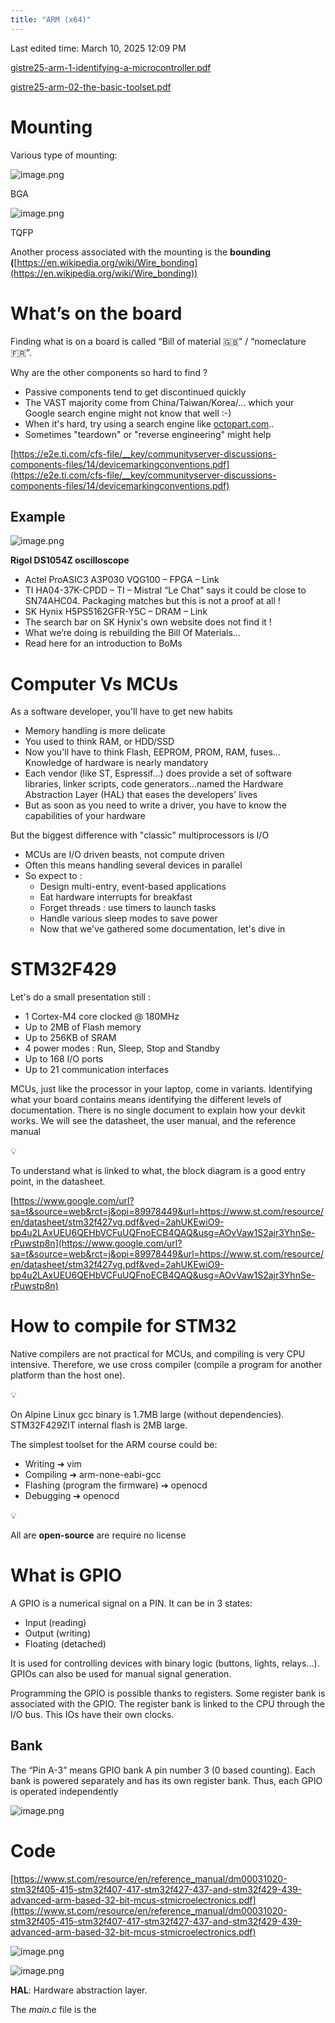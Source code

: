 ```yaml
---
title: "ARM (x64)"
---
```

Last edited time: March 10, 2025 12:09 PM

[](https://moodle.epita.fr/course/view.php?id=3991)

[gistre25-arm-1-identifying-a-microcontroller.pdf](ARM%20(x64)/gistre25-arm-1-identifying-a-microcontroller.pdf)

[gistre25-arm-02-the-basic-toolset.pdf](ARM%20(x64)/gistre25-arm-02-the-basic-toolset.pdf)

# Mounting

Various type of mounting:

![image.png](ARM%20(x64)/image.png)

BGA

![image.png](ARM%20(x64)/image%201.png)

TQFP

Another process associated with the mounting is the **bounding (**[https://en.wikipedia.org/wiki/Wire_bonding](https://en.wikipedia.org/wiki/Wire_bonding))

# What’s on the board

Finding what is on a board is called “Bill of material 🇬🇧” / “nomeclature 🇫🇷”.

Why are the other components so hard to find ?

- Passive components tend to get discontinued quickly
- The VAST majority come from China/Taiwan/Korea/... which your Google search engine might not know that well :-)
- When it's hard, try using a search engine like [octopart.com](http://octopart.com/)..
- Sometimes "teardown" or "reverse engineering" might help

[https://e2e.ti.com/cfs-file/__key/communityserver-discussions-components-files/14/devicemarkingconventions.pdf](https://e2e.ti.com/cfs-file/__key/communityserver-discussions-components-files/14/devicemarkingconventions.pdf)

## Example

![image.png](ARM%20(x64)/image%202.png)

**Rigol DS1054Z oscilloscope**

- Actel ProASIC3 A3P030 VQG100 – FPGA – Link
- TI HA04-37K-CPDD – TI – Mistral “Le Chat” says it could be close to SN74AHC04. Packaging matches but this is not a proof at all !
- SK Hynix H5PS5162GFR-Y5C – DRAM – Link
- The search bar on SK Hynix's own website does not find it !
- What we’re doing is rebuilding the Bill Of Materials…
- Read here for an introduction to BoMs

# Computer Vs MCUs

As a software developer, you'll have to get new habits

- Memory handling is more delicate
- You used to think RAM, or HDD/SSD
- Now you'll have to think Flash, EEPROM, PROM, RAM, fuses... Knowledge of hardware is nearly mandatory
- Each vendor (like ST, Espressif...) does provide a set of software libraries, linker scripts, code generators...named the Hardware Abstraction Layer (HAL) that eases the developers' lives
- But as soon as you need to write a driver, you have to know the
capabilities of your hardware

But the biggest difference with "classic" multiprocessors is I/O

- MCUs are I/O driven beasts, not compute driven
- Often this means handling several devices in parallel
- So expect to :
    - Design multi-entry, event-based applications
    - Eat hardware interrupts for breakfast
    - Forget threads : use timers to launch tasks
    - Handle various sleep modes to save power
    - Now that we've gathered some documentation, let's dive in

# STM32F429

Let's do a small presentation still :

- 1 Cortex-M4 core clocked @ 180MHz
- Up to 2MB of Flash memory
- Up to 256KB of SRAM
- 4 power modes : Run, Sleep, Stop and Standby
- Up to 168 I/O ports
- Up to 21 communication interfaces

MCUs, just like the processor in your laptop, come in variants. Identifying what your board contains means identifying the different levels of documentation. There is no single document to explain how your devkit works. We will see the datasheet, the user manual, and the reference manual

<aside>
💡

To understand what is linked to what, the block diagram is a good entry point, in the datasheet.

</aside>

[https://www.google.com/url?sa=t&source=web&rct=j&opi=89978449&url=https://www.st.com/resource/en/datasheet/stm32f427vg.pdf&ved=2ahUKEwiO9-bp4u2LAxUEU6QEHbVCFuUQFnoECB4QAQ&usg=AOvVaw1S2ajr3YhnSe-rPuwstp8n](https://www.google.com/url?sa=t&source=web&rct=j&opi=89978449&url=https://www.st.com/resource/en/datasheet/stm32f427vg.pdf&ved=2ahUKEwiO9-bp4u2LAxUEU6QEHbVCFuUQFnoECB4QAQ&usg=AOvVaw1S2ajr3YhnSe-rPuwstp8n)

# How to compile for STM32

 Native compilers are not practical for MCUs, and compiling is very CPU intensive. Therefore, we use cross compiler (compile a program for another platform than the host one).

<aside>
💡

On Alpine Linux gcc binary is 1.7MB large (without dependencies). STM32F429ZIT internal flash is 2MB large.

</aside>

The simplest toolset for the ARM course could be:

- Writing ➔ vim
- Compiling ➔ arm-none-eabi-gcc
- Flashing (program the firmware) ➔ openocd
- Debugging ➔ openocd

<aside>
💡

 All are **open-source** are require no license

</aside>

# What is GPIO

A GPIO is a numerical signal on a PIN. It can be in 3 states:

- Input (reading)
- Output (writing)
- Floating (detached)

It is used for controlling devices with binary logic (buttons, lights, relays…). GPIOs can also be used for manual signal generation.

Programming the GPIO is possible thanks to registers. Some register bank is associated with the GPIO. The register bank is linked to the CPU through the I/O bus. This IOs have their own clocks.

## Bank

The “Pin A-3” means GPIO bank A pin number 3 (0 based counting). Each bank is powered separately and has its own register bank. Thus, each GPIO is operated independently

![image.png](ARM%20(x64)/image%203.png)

# Code

[https://www.st.com/resource/en/reference_manual/dm00031020-stm32f405-415-stm32f407-417-stm32f427-437-and-stm32f429-439-advanced-arm-based-32-bit-mcus-stmicroelectronics.pdf](https://www.st.com/resource/en/reference_manual/dm00031020-stm32f405-415-stm32f407-417-stm32f427-437-and-stm32f429-439-advanced-arm-based-32-bit-mcus-stmicroelectronics.pdf)

![image.png](ARM%20(x64)/image%204.png)

![image.png](ARM%20(x64)/image%205.png)

**HAL**: Hardware abstraction layer.

The *main.c* file is the
